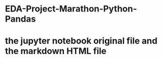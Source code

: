 # EDA-Project-Marathon-Python-Pandas

# the jupyter notebook original file and the markdown HTML file
